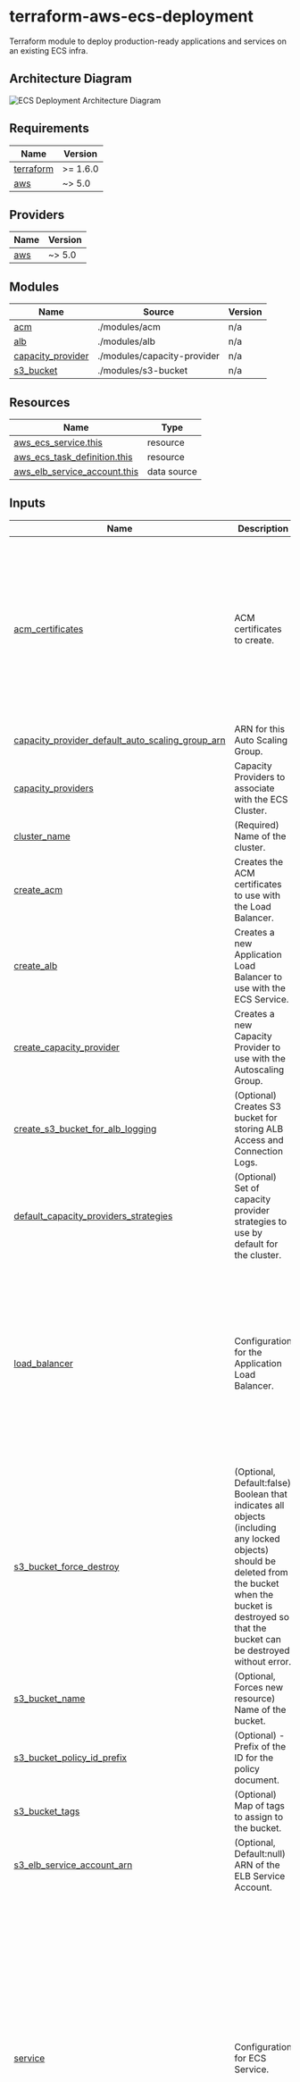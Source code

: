 <!-- BEGIN_TF_DOCS -->
# terraform-aws-ecs-deployment

Terraform module to deploy production-ready applications and services on an existing ECS infra.

## Architecture Diagram

![ECS Deployment Architecture Diagram](https://github.com/infraspecdev/terraform-aws-ecs-deployment/raw/main/diagrams/ecs-deployment-architecture.jpeg)

## Requirements

| Name | Version |
|------|---------|
| <a name="requirement_terraform"></a> [terraform](#requirement\_terraform) | >= 1.6.0 |
| <a name="requirement_aws"></a> [aws](#requirement\_aws) | ~> 5.0 |

## Providers

| Name | Version |
|------|---------|
| <a name="provider_aws"></a> [aws](#provider\_aws) | ~> 5.0 |

## Modules

| Name | Source | Version |
|------|--------|---------|
| <a name="module_acm"></a> [acm](#module\_acm) | ./modules/acm | n/a |
| <a name="module_alb"></a> [alb](#module\_alb) | ./modules/alb | n/a |
| <a name="module_capacity_provider"></a> [capacity\_provider](#module\_capacity\_provider) | ./modules/capacity-provider | n/a |
| <a name="module_s3_bucket"></a> [s3\_bucket](#module\_s3\_bucket) | ./modules/s3-bucket | n/a |

## Resources

| Name | Type |
|------|------|
| [aws_ecs_service.this](https://registry.terraform.io/providers/hashicorp/aws/latest/docs/resources/ecs_service) | resource |
| [aws_ecs_task_definition.this](https://registry.terraform.io/providers/hashicorp/aws/latest/docs/resources/ecs_task_definition) | resource |
| [aws_elb_service_account.this](https://registry.terraform.io/providers/hashicorp/aws/latest/docs/data-sources/elb_service_account) | data source |

## Inputs

| Name | Description | Type | Default | Required |
|------|-------------|------|---------|:--------:|
| <a name="input_acm_certificates"></a> [acm\_certificates](#input\_acm\_certificates) | ACM certificates to create. | <pre>map(object({<br/>    domain_name               = string<br/>    subject_alternative_names = optional(list(string), [])<br/>    validation_method         = optional(string, "DNS")<br/>    key_algorithm             = optional(string, "RSA_2048")<br/>    validation_option = optional(object({<br/>      domain_name       = string<br/>      validation_domain = string<br/>    }))<br/>    tags                   = optional(map(string), {})<br/>    record_zone_id         = string<br/>    record_allow_overwrite = optional(bool, true)<br/>  }))</pre> | `{}` | no |
| <a name="input_capacity_provider_default_auto_scaling_group_arn"></a> [capacity\_provider\_default\_auto\_scaling\_group\_arn](#input\_capacity\_provider\_default\_auto\_scaling\_group\_arn) | ARN for this Auto Scaling Group. | `string` | `null` | no |
| <a name="input_capacity_providers"></a> [capacity\_providers](#input\_capacity\_providers) | Capacity Providers to associate with the ECS Cluster. | `any` | `{}` | no |
| <a name="input_cluster_name"></a> [cluster\_name](#input\_cluster\_name) | (Required) Name of the cluster. | `string` | n/a | yes |
| <a name="input_create_acm"></a> [create\_acm](#input\_create\_acm) | Creates the ACM certificates to use with the Load Balancer. | `bool` | `false` | no |
| <a name="input_create_alb"></a> [create\_alb](#input\_create\_alb) | Creates a new Application Load Balancer to use with the ECS Service. | `bool` | `true` | no |
| <a name="input_create_capacity_provider"></a> [create\_capacity\_provider](#input\_create\_capacity\_provider) | Creates a new Capacity Provider to use with the Autoscaling Group. | `bool` | `true` | no |
| <a name="input_create_s3_bucket_for_alb_logging"></a> [create\_s3\_bucket\_for\_alb\_logging](#input\_create\_s3\_bucket\_for\_alb\_logging) | (Optional) Creates S3 bucket for storing ALB Access and Connection Logs. | `bool` | `true` | no |
| <a name="input_default_capacity_providers_strategies"></a> [default\_capacity\_providers\_strategies](#input\_default\_capacity\_providers\_strategies) | (Optional) Set of capacity provider strategies to use by default for the cluster. | `any` | `[]` | no |
| <a name="input_load_balancer"></a> [load\_balancer](#input\_load\_balancer) | Configuration for the Application Load Balancer. | <pre>object({<br/>    name                       = optional(string)<br/>    internal                   = optional(bool, false)<br/>    subnets_ids                = optional(list(string), [])<br/>    security_groups_ids        = optional(list(string), [])<br/>    preserve_host_header       = optional(bool)<br/>    enable_deletion_protection = optional(bool, false)<br/>    access_logs                = optional(any, null)<br/>    connection_logs            = optional(any, null)<br/>    target_groups              = optional(any, {})<br/>    listeners                  = optional(any, {})<br/>    listener_rules             = optional(any, {})<br/>    tags                       = optional(map(string), {})<br/>  })</pre> | `{}` | no |
| <a name="input_s3_bucket_force_destroy"></a> [s3\_bucket\_force\_destroy](#input\_s3\_bucket\_force\_destroy) | (Optional, Default:false) Boolean that indicates all objects (including any locked objects) should be deleted from the bucket when the bucket is destroyed so that the bucket can be destroyed without error. | `bool` | `false` | no |
| <a name="input_s3_bucket_name"></a> [s3\_bucket\_name](#input\_s3\_bucket\_name) | (Optional, Forces new resource) Name of the bucket. | `string` | `null` | no |
| <a name="input_s3_bucket_policy_id_prefix"></a> [s3\_bucket\_policy\_id\_prefix](#input\_s3\_bucket\_policy\_id\_prefix) | (Optional) - Prefix of the ID for the policy document. | `string` | `"ecs-deployment-alb-"` | no |
| <a name="input_s3_bucket_tags"></a> [s3\_bucket\_tags](#input\_s3\_bucket\_tags) | (Optional) Map of tags to assign to the bucket. | `map(string)` | `{}` | no |
| <a name="input_s3_elb_service_account_arn"></a> [s3\_elb\_service\_account\_arn](#input\_s3\_elb\_service\_account\_arn) | (Optional, Default:null) ARN of the ELB Service Account. | `string` | `null` | no |
| <a name="input_service"></a> [service](#input\_service) | Configuration for ECS Service. | <pre>object({<br/>    name                               = string<br/>    deployment_maximum_percent         = optional(number)<br/>    deployment_minimum_healthy_percent = optional(number)<br/>    desired_count                      = optional(number)<br/>    enable_ecs_managed_tags            = optional(bool, true)<br/>    enable_execute_command             = optional(bool)<br/>    force_new_deployment               = optional(bool, true)<br/>    health_check_grace_period_seconds  = optional(number)<br/>    iam_role                           = optional(string)<br/>    propagate_tags                     = optional(string)<br/>    scheduling_strategy                = optional(string)<br/>    triggers                           = optional(map(string))<br/>    wait_for_steady_state              = optional(bool)<br/>    load_balancer                      = optional(any, [])<br/>    network_configuration              = optional(any, null)<br/>    service_connect_configuration      = optional(any, null)<br/>    volume_configuration               = optional(any, null)<br/>    deployment_circuit_breaker         = optional(any, null)<br/>    service_registries                 = optional(any, null)<br/>    tags                               = optional(map(string), {})<br/>  })</pre> | n/a | yes |
| <a name="input_task_definition"></a> [task\_definition](#input\_task\_definition) | ECS Task Definition to use for running tasks. | <pre>object({<br/>    container_definitions = any<br/>    family                = string<br/>    cpu                   = optional(string)<br/>    execution_role_arn    = optional(string)<br/>    ipc_mode              = optional(string)<br/>    memory                = optional(string)<br/>    network_mode          = optional(string, "awsvpc")<br/>    pid_mode              = optional(string)<br/>    skip_destroy          = optional(bool)<br/>    task_role_arn         = optional(string)<br/>    track_latest          = optional(bool)<br/>    runtime_platform      = optional(any, null)<br/>    volume                = optional(any, null)<br/>    tags                  = optional(map(string), {})<br/>  })</pre> | n/a | yes |
| <a name="input_vpc_id"></a> [vpc\_id](#input\_vpc\_id) | The ID of the VPC. | `string` | n/a | yes |

## Outputs

| Name | Description |
|------|-------------|
| <a name="output_acm_certificate_validation_id"></a> [acm\_certificate\_validation\_id](#output\_acm\_certificate\_validation\_id) | Identifiers of the ACM certificates validation resources. |
| <a name="output_acm_certificates_arns"></a> [acm\_certificates\_arns](#output\_acm\_certificates\_arns) | ARNs of the ACM certificates. |
| <a name="output_acm_certificates_ids"></a> [acm\_certificates\_ids](#output\_acm\_certificates\_ids) | Identifiers of the ACM certificates. |
| <a name="output_acm_route53_records_ids"></a> [acm\_route53\_records\_ids](#output\_acm\_route53\_records\_ids) | Identifiers of the Route53 Records for validation of the ACM certificates. |
| <a name="output_alb_arn"></a> [alb\_arn](#output\_alb\_arn) | ARN of the load balancer. |
| <a name="output_alb_dns_name"></a> [alb\_dns\_name](#output\_alb\_dns\_name) | DNS name of the load balancer. |
| <a name="output_alb_listener_rules_arns"></a> [alb\_listener\_rules\_arns](#output\_alb\_listener\_rules\_arns) | ARNs of the Listener Rules. |
| <a name="output_alb_listener_rules_ids"></a> [alb\_listener\_rules\_ids](#output\_alb\_listener\_rules\_ids) | Identifiers of the Listener Rules. |
| <a name="output_alb_listeners_arns"></a> [alb\_listeners\_arns](#output\_alb\_listeners\_arns) | ARNs of the Listeners. |
| <a name="output_alb_listeners_ids"></a> [alb\_listeners\_ids](#output\_alb\_listeners\_ids) | Identifiers of the Listeners. |
| <a name="output_alb_target_groups_arns"></a> [alb\_target\_groups\_arns](#output\_alb\_target\_groups\_arns) | ARNs of the Target Groups. |
| <a name="output_alb_target_groups_ids"></a> [alb\_target\_groups\_ids](#output\_alb\_target\_groups\_ids) | Identifiers of the Target Groups. |
| <a name="output_alb_zone_id"></a> [alb\_zone\_id](#output\_alb\_zone\_id) | Canonical hosted zone ID of the Load Balancer. |
| <a name="output_capacity_provider_arns"></a> [capacity\_provider\_arns](#output\_capacity\_provider\_arns) | ARNs for the ECS Capacity Providers. |
| <a name="output_capacity_provider_ecs_cluster_capacity_providers_id"></a> [capacity\_provider\_ecs\_cluster\_capacity\_providers\_id](#output\_capacity\_provider\_ecs\_cluster\_capacity\_providers\_id) | Identifier for the ECS Cluster Capacity Providers. |
| <a name="output_capacity_provider_ids"></a> [capacity\_provider\_ids](#output\_capacity\_provider\_ids) | Identifiers for the ECS Capacity Providers. |
| <a name="output_ecs_service_arn"></a> [ecs\_service\_arn](#output\_ecs\_service\_arn) | ARN that identifies the service. |
| <a name="output_ecs_task_definition_arn"></a> [ecs\_task\_definition\_arn](#output\_ecs\_task\_definition\_arn) | Full ARN of the Task Definition. |
| <a name="output_s3_bucket_arn"></a> [s3\_bucket\_arn](#output\_s3\_bucket\_arn) | ARN of the bucket. |
| <a name="output_s3_bucket_id"></a> [s3\_bucket\_id](#output\_s3\_bucket\_id) | Name of the bucket. |
<!-- END_TF_DOCS -->
